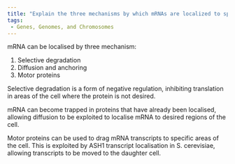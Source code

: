 ```yaml
---
title: "Explain the three mechanisms by which mRNAs are localized to specific subcellular regions."
tags:
 - Genes, Genomes, and Chromosomes
---
```

mRNA can be localised by three mechanism:

1. Selective degradation
2. Diffusion and anchoring
3. Motor proteins

Selective degradation is a form of negative regulation, inhibiting translation in areas of the cell where the protein is not desired. 

mRNA can become trapped in proteins that have already been localised, allowing diffusion to be exploited to localise mRNA to desired regions of the cell. 

Motor proteins can be used to drag mRNA transcripts to specific areas of the cell. This is exploited by ASH1 transcript localisation in S. cerevisiae, allowing transcripts to be moved to the daughter cell. 
